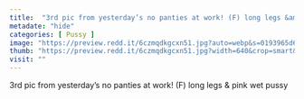 ```yaml
---
title:  "3rd pic from yesterday’s no panties at work! (F) long legs &amp; pink wet pussy"
metadate: "hide"
categories: [ Pussy ]
image: "https://preview.redd.it/6czmqdkgcxn51.jpg?auto=webp&s=0193965d69ac5dbec1342d39cae32edc81a46151"
thumb: "https://preview.redd.it/6czmqdkgcxn51.jpg?width=640&crop=smart&auto=webp&s=05c8c240c8709be91f085532f2ddfa4cf58428ee"
visit: ""
---
```

3rd pic from yesterday’s no panties at work! (F) long legs &amp; pink wet pussy
